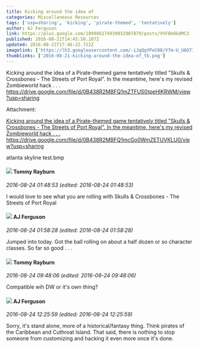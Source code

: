 ```yaml
---
title: Kicking around the idea of
categories: Miscellaneous Resources
tags: ['usp=sharing', 'kicking', 'pirate-themed', 'tentatively']
author: AJ Ferguson
link: https://plus.google.com/109986174939032907879/posts/VhF6Hdk4MC3
published: 2016-08-21T14:45:58.107Z
updated: 2016-08-21T17:46:22.722Z
imagelink: ['https://lh3.googleusercontent.com/-iJqQgYPoC08/V7m-U_U6O7I/AAAAAAAADAw/e2LnDgCEs10vpHm-k2rB0ZEHzIBsRa9sACJoC/w960-h720/atlanta%2Bskyline%2Btest.bmp']
thumblinks: ['2016-08-21-kicking-around-the-idea-of_tb.png']
---
```


Kicking around the idea of a Pirate-themed game tentatively titled &quot;Skulls &amp; Crossbones - The Streets of Port Royal&quot;. In the meantime, here&#39;s my revised Zombieworld hack . . .<br /><a href="https://drive.google.com/file/d/0B438R2MBFQ1mZTFUS0tpeHlKRWM/view?usp=sharing" class="ot-anchor">https://drive.google.com/file/d/0B438R2MBFQ1mZTFUS0tpeHlKRWM/view?usp=sharing</a>


Attachment:

<a href='https://plus.google.com/photos/109986174939032907879/albums/6321292818439559953/6321292819796999090?sqi=100084733231320276299&sqsi=ce1a3f63-0134-470d-90ae-6eb5a12174e9&sqi=100084733231320276299&sqsi=ce1a3f63-0134-470d-90ae-6eb5a12174e9'>Kicking around the idea of a Pirate-themed game tentatively titled "Skulls & Crossbones - The Streets of Port Royal". In the meantime, here's my revised Zombieworld hack . . .
https://drive.google.com/file/d/0B438R2MBFQ1mcGo0WmZETUVKLU0/view?usp=sharing</a>


atlanta skyline test.bmp
<div id='comment z13wfdaatkyyujlpf04cczqifvnnedejabw'>
  <h4><img src='{{site.baseurl}}//images/avatars/104591880381730141397_photo.jpg'> Tommy Rayburn</h4>
      <p><cite>2016-08-24 01:48:53 (edited: 2016-08-24 01:48:53)</cite></p>
        <p>I would love to see what you are rolling with Skulls &amp; Crossbones - The Streets of Port Royal</p>
</div>
        

<div id='comment z13wfdaatkyyujlpf04cczqifvnnedejabw'>
  <h4><img src='{{site.baseurl}}//images/avatars/109986174939032907879_photo.jpg'> AJ Ferguson</h4>
      <p><cite>2016-08-24 01:58:28 (edited: 2016-08-24 01:58:28)</cite></p>
        <p>Jumped into today. Got the ball rolling on about a half dozen or so character classes. So far so good . . .</p>
</div>
        

<div id='comment z13wfdaatkyyujlpf04cczqifvnnedejabw'>
  <h4><img src='{{site.baseurl}}//images/avatars/104591880381730141397_photo.jpg'> Tommy Rayburn</h4>
      <p><cite>2016-08-24 09:48:06 (edited: 2016-08-24 09:48:06)</cite></p>
        <p>Compatible wih DW or it&#39;s own thing?</p>
</div>
        

<div id='comment z13wfdaatkyyujlpf04cczqifvnnedejabw'>
  <h4><img src='{{site.baseurl}}//images/avatars/109986174939032907879_photo.jpg'> AJ Ferguson</h4>
      <p><cite>2016-08-24 12:25:59 (edited: 2016-08-24 12:25:59)</cite></p>
        <p>Sorry, it&#39;s stand alone, more of a historical/fantasy thing. Think pirates of the Caribbean and Cuthroat Island. That said, there is nothing to stop someone from customizing and hacking it even more once it&#39;s done.</p>
</div>
        